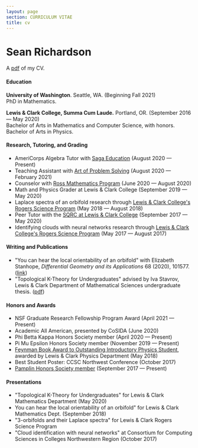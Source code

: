 ```yaml
---
layout: page
section: CURRICULUM VITAE
title: cv
---
```


# Sean Richardson

A [pdf](/files/sean-richardson-cv.pdf) of my CV.

#### Education

**University of Washington**. Seattle, WA. (Beginning Fall 2021)\
PhD in Mathematics.

**Lewis & Clark College, Summa Cum Laude.** Portland, OR. (September 2016 &mdash; May 2020)\
Bachelor of Arts in Mathematics and Computer Science, with honors.\
Bachelor of Arts in Physics.

#### Research, Tutoring, and Grading

* AmeriCorps Algebra Tutor with [Saga Education](https://www.sagaeducation.org/) (August 2020 &mdash; Present)
* Teaching Assistant with [Art of Problem Solving](https://artofproblemsolving.com) (August 2020 &mdash; February 2021)
* Counselor with [Ross Mathematics Program](https://rossprogram.org/) (June 2020 &mdash; August 2020)
* Math and Physics Grader at Lewis & Clark College (September 2019 &mdash; May 2020)
* Laplace spectra of an orbifold research through [Lewis & Clark College's Rogers Science Program](https://college.lclark.edu/science/opportunities/rogers/) (May 2018 &mdash; August 2018)
* Peer Tutor with the [SQRC at Lewis & Clark College](https://college.lclark.edu/departments/mathematical_sciences/sqrc/) (September 2017 &mdash; May 2020)
* Identifying clouds with neural networks research through [Lewis & Clark College's Rogers Science Program](https://college.lclark.edu/science/opportunities/rogers/) (May 2017 &#8212; August 2017)

#### Writing and Publications

* "You can hear the local orientability of an orbifold" with Elizabeth Stanhope, _Differential Geometry and its Applications_ 68 (2020), 101577. ([link](https://www.sciencedirect.com/science/article/abs/pii/S092622451930097X))
* "Topological K-Theory for Undergraduates" advised by Iva Stavrov, Lewis & Clark Department of Mathematical Sciences undergraduate thesis. ([pdf](files/undergraduate-thesis.pdf))

#### Honors and Awards

* NSF Graduate Research Fellowship Program Award (April 2021 &mdash; Present)
* Academic All American, presented by CoSIDA (June 2020)
* Phi Betta Kappa Honors Society member (April 2020 &mdash; Present)
* Pi Mu Epsilon Honors Society member (November 2019 &mdash; Present)
* [Feynman Book Award to Outstanding Introductory Physics Student](https://college.lclark.edu/departments/physics/student-awards/), awarded by Lewis & Clark Physics Department (May 2018)
* Best Student Poster: CCSC Northwest Conference (October 2017)
* [Pamplin Honors Society member](https://college.lclark.edu/academics/honors/pamplin_society/) (September 2017 &mdash; Present)

#### Presentations

* "Topological K-Theory for Undergraduates" for Lewis & Clark Mathematics Department (May 2020)
* You can hear the local orientability of an orbifold" for Lewis & Clark Mathematics Dept. (September 2018)
* "3-orbifolds and their Laplace spectra" for Lewis & Clark Rogers Science Program
* "Cloud identification with neural networks" at Consortium for Computing Sciences in Colleges Northwestern Region (October 2017)
